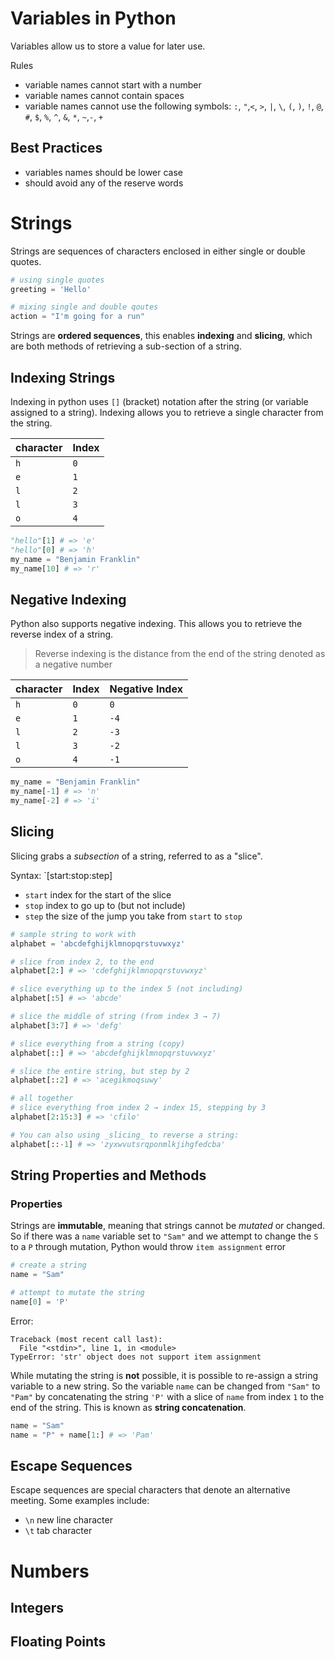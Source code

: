 # Variables in Python

Variables allow us to store a value for later use.

Rules

- variable names cannot start with a number
- variable names cannot contain spaces
- variable names cannot use the following symbols: `:`, `"`,`<`, `>`, `|`, `\`, `(`, `)`, `!`, `@`, `#`, `$`, `%`, `^`, `&`, `*`, `~`,`-`, `+`

## Best Practices

- variables names should be lower case
- should avoid any of the reserve words

# Strings

Strings are sequences of characters enclosed in either single or double quotes.

```py
# using single quotes
greeting = 'Hello'

# mixing single and double qoutes
action = "I'm going for a run"
```

Strings are **ordered sequences**, this enables **indexing** and **slicing**, which are both methods of retrieving a sub-section of a string.

## Indexing Strings

Indexing in python uses `[]` (bracket) notation after the string (or variable assigned to a string). Indexing allows you to retrieve a single character from the string.

| character | Index |
| --------- | ----- |
| `h`       | `0`   |
| `e`       | `1`   |
| `l`       | `2`   |
| `l`       | `3`   |
| `o`       | `4`   |

```py
"hello"[1] # => 'e'
"hello"[0] # => 'h'
my_name = "Benjamin Franklin"
my_name[10] # => 'r'
```

## Negative Indexing

Python also supports negative indexing. This allows you to retrieve the reverse index of a string.

> Reverse indexing is the distance from the end of the string denoted as a negative number

| character | Index | Negative Index |
| --------- | ----- | -------------- |
| `h`       | `0`   | `0`            |
| `e`       | `1`   | `-4`           |
| `l`       | `2`   | `-3`           |
| `l`       | `3`   | `-2`           |
| `o`       | `4`   | `-1`           |

```py
my_name = "Benjamin Franklin"
my_name[-1] # => 'n'
my_name[-2] # => 'i'
```

## Slicing

Slicing grabs a _subsection_ of a string, referred to as a "slice".

Syntax: `[start:stop:step]

- `start` index for the start of the slice
- `stop` index to go up to (but not include)
- `step` the size of the jump you take from `start` to `stop`

```py
# sample string to work with
alphabet = 'abcdefghijklmnopqrstuvwxyz'

# slice from index 2, to the end
alphabet[2:] # => 'cdefghijklmnopqrstuvwxyz'

# slice everything up to the index 5 (not including)
alphabet[:5] # => 'abcde'

# slice the middle of string (from index 3 → 7)
alphabet[3:7] # => 'defg'

# slice everything from a string (copy)
alphabet[::] # => 'abcdefghijklmnopqrstuvwxyz'

# slice the entire string, but step by 2
alphabet[::2] # => 'acegikmoqsuwy'

# all together
# slice everything from index 2 → index 15, stepping by 3
alphabet[2:15:3] # => 'cfilo'

# You can also using _slicing_ to reverse a string:
alphabet[::-1] # => 'zyxwvutsrqponmlkjihgfedcba'
```

## String Properties and Methods

### Properties

Strings are **immutable**, meaning that strings cannot be _mutated_ or changed. So if there was a `name` variable set to `"Sam"`
and we attempt to change the `S` to a `P` through mutation, Python would throw `item assignment` error

```py
# create a string
name = "Sam"

# attempt to mutate the string
name[0] = 'P'
```

Error:

```
Traceback (most recent call last):
  File "<stdin>", line 1, in <module>
TypeError: 'str' object does not support item assignment
```

While mutating the string is **not** possible, it is possible to re-assign a string variable to a new string. So the variable `name` can be changed from `"Sam"` to `"Pam"` by concatenating the string `'P'` with a slice of `name` from index `1` to the end of the string. This is known as **string concatenation**.

```py
name = "Sam"
name = "P" + name[1:] # => 'Pam'
```

## Escape Sequences

Escape sequences are special characters that denote an alternative meeting. Some examples include:

- `\n` new line character
- `\t` tab character

# Numbers

## Integers

## Floating Points
